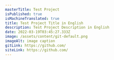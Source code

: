 ```yaml
---
masterTitle: Test Project
isPublished: true
isMachineTranslated: true
title: Test Project Title in English
description: Test Project Description in English
date: 2022-03-19T03:45:27.333Z
image: /assets/content/git-default.png
imageAlt: image caption
gitLink: https://github.com/
siteLink: https://github.com/
---
```

